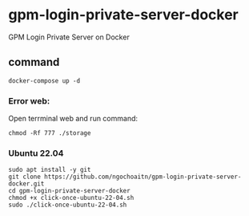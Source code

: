 # gpm-login-private-server-docker
 GPM Login Private Server on Docker

## command
```
docker-compose up -d
```

### Error web:
Open terrminal web and run command:
```
chmod -Rf 777 ./storage
```

### Ubuntu 22.04
```
sudo apt install -y git
git clone https://github.com/ngochoaitn/gpm-login-private-server-docker.git
cd gpm-login-private-server-docker
chmod +x click-once-ubuntu-22-04.sh
sudo ./click-once-ubuntu-22-04.sh
```